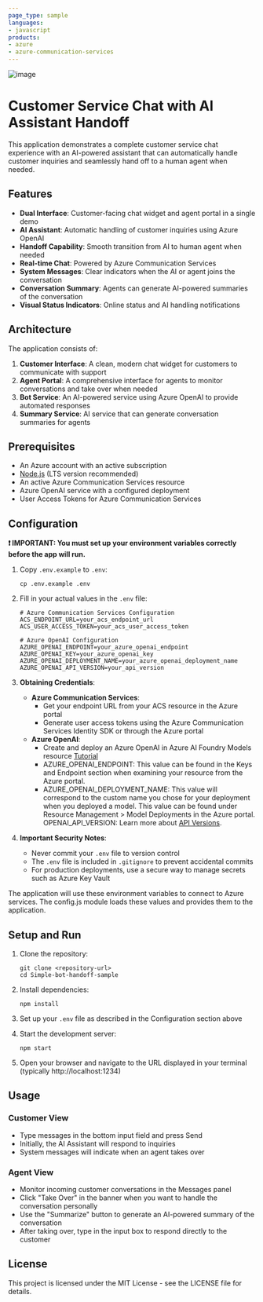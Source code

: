```yaml
---
page_type: sample
languages:
- javascript
products:
- azure
- azure-communication-services
---
```


![image](https://github.com/user-attachments/assets/3c3bfbd3-7465-48db-98fb-f222a1ad43b4)


# Customer Service Chat with AI Assistant Handoff

This application demonstrates a complete customer service chat experience with an AI-powered assistant that can automatically handle customer inquiries and seamlessly hand off to a human agent when needed.

## Features

- **Dual Interface**: Customer-facing chat widget and agent portal in a single demo
- **AI Assistant**: Automatic handling of customer inquiries using Azure OpenAI
- **Handoff Capability**: Smooth transition from AI to human agent when needed
- **Real-time Chat**: Powered by Azure Communication Services
- **System Messages**: Clear indicators when the AI or agent joins the conversation
- **Conversation Summary**: Agents can generate AI-powered summaries of the conversation
- **Visual Status Indicators**: Online status and AI handling notifications

## Architecture

The application consists of:

1. **Customer Interface**: A clean, modern chat widget for customers to communicate with support
2. **Agent Portal**: A comprehensive interface for agents to monitor conversations and take over when needed
3. **Bot Service**: An AI-powered service using Azure OpenAI to provide automated responses
4. **Summary Service**: AI service that can generate conversation summaries for agents

## Prerequisites

- An Azure account with an active subscription
- [Node.js](https://nodejs.org/) (LTS version recommended)
- An active Azure Communication Services resource
- Azure OpenAI service with a configured deployment
- User Access Tokens for Azure Communication Services

## Configuration

**❗ IMPORTANT: You must set up your environment variables correctly before the app will run.**

1. Copy `.env.example` to `.env`:
   ```
   cp .env.example .env
   ```

2. Fill in your actual values in the `.env` file:
   ```
   # Azure Communication Services Configuration
   ACS_ENDPOINT_URL=your_acs_endpoint_url
   ACS_USER_ACCESS_TOKEN=your_acs_user_access_token

   # Azure OpenAI Configuration
   AZURE_OPENAI_ENDPOINT=your_azure_openai_endpoint
   AZURE_OPENAI_KEY=your_azure_openai_key
   AZURE_OPENAI_DEPLOYMENT_NAME=your_azure_openai_deployment_name
   AZURE_OPENAI_API_VERSION=your_api_version
   ```

4. **Obtaining Credentials**:
   - **Azure Communication Services**: 
     - Get your endpoint URL from your ACS resource in the Azure portal
     - Generate user access tokens using the Azure Communication Services Identity SDK or through the Azure portal
   - **Azure OpenAI**: 
     - Create and deploy an Azure OpenAI in Azure AI Foundry Models resource [Tutorial](https://learn.microsoft.com/en-us/azure/ai-services/openai/how-to/create-resource?pivots=web-portal)
     - AZURE_OPENAI_ENDPOINT: This value can be found in the Keys and Endpoint section when examining your resource from the Azure portal.
     - AZURE_OPENAI_DEPLOYMENT_NAME: This value will correspond to the custom name you chose for your deployment when you deployed a model. This value can be found under Resource Management > Model Deployments in the Azure portal.
     OPENAI_API_VERSION: Learn more about [API Versions](https://learn.microsoft.com/en-us/azure/ai-services/openai/api-version-deprecation).

5. **Important Security Notes**:
   - Never commit your `.env` file to version control
   - The `.env` file is included in `.gitignore` to prevent accidental commits
   - For production deployments, use a secure way to manage secrets such as Azure Key Vault


The application will use these environment variables to connect to Azure services. The config.js module loads these values and provides them to the application.



## Setup and Run

1. Clone the repository:
   ```
   git clone <repository-url>
   cd Simple-bot-handoff-sample
   ```

2. Install dependencies:
   ```
   npm install
   ```

3. Set up your `.env` file as described in the Configuration section above

4. Start the development server:
   ```
   npm start
   ```

5. Open your browser and navigate to the URL displayed in your terminal (typically http://localhost:1234)

## Usage

### Customer View
- Type messages in the bottom input field and press Send
- Initially, the AI Assistant will respond to inquiries
- System messages will indicate when an agent takes over

### Agent View
- Monitor incoming customer conversations in the Messages panel
- Click "Take Over" in the banner when you want to handle the conversation personally
- Use the "Summarize" button to generate an AI-powered summary of the conversation
- After taking over, type in the input box to respond directly to the customer

## License

This project is licensed under the MIT License - see the LICENSE file for details.




